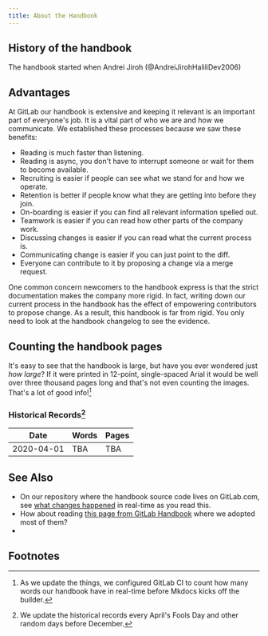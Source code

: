 ```yaml
---
title: About the Handbook
---
```


## History of the handbook
The handbook started when Andrei Jiroh (@AndreiJirohHaliliDev2006)

## Advantages
At GitLab our handbook is extensive and keeping it relevant is an important part of everyone's job. It is a vital part of who we are and how we communicate. We established these processes because we saw these benefits:

* Reading is much faster than listening.
* Reading is async, you don't have to interrupt someone or wait for them to become available.
* Recruiting is easier if people can see what we stand for and how we operate.
* Retention is better if people know what they are getting into before they join.
* On-boarding is easier if you can find all relevant information spelled out.
* Teamwork is easier if you can read how other parts of the company work.
* Discussing changes is easier if you can read what the current process is.
* Communicating change is easier if you can just point to the diff.
* Everyone can contribute to it by proposing a change via a merge request.

One common concern newcomers to the handbook express is that the strict documentation makes the company more rigid. In fact, writing down our current process in the handbook has the effect of empowering contributors to propose change. As a result, this handbook is far from rigid. You only need to look at the handbook changelog to see the evidence.

## Counting the handbook pages
It's easy to see that the handbook is large, but have you ever wondered just _how large_? If it were printed in 12-point, single-spaced Arial it would be well over three thousand pages long and that's not even counting the images. That's a lot of good info![^1]

### Historical Records[^2]

| **Date** | **Words** | **Pages** |
| ------ | ------ | ------ |
| 2020-04-01 | TBA | TBA |

## See Also
* On our repository where the handbook source code lives on GitLab.com, see [what changes happened](https://gitlab.com/MadeByThePinsTeam-DevLabs/official-handbook-en/commits) in real-time as you read this.
* How about reading [this page from GitLab Handbook](https://about.gitlab.com/handbook/about/) where we adopted most of them?
* 

## Footnotes

[^1]: As we update the things, we configured GitLab CI to count how many words our handbook have in real-time before Mkdocs kicks off the builder.
[^2]: We update the historical records every April's Fools Day and other random days before December.
